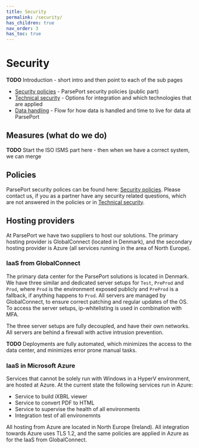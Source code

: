 ```yaml
---
title: Security
permalink: /security/
has_children: true
nav_order: 3
has_toc: true
---
```

# Security
**TODO** Introduction - short intro and then point to each of the sub pages

* [Security policies](securitypolicies.md) - ParsePort security policies (public part)
* [Technical security](technicalsecurity.md) - Options for integration and which technologies that are applied
* [Data handling](datahandling.md) - Flow for how data is handled and time to live for data at ParsePort

## Measures (what do we do)
**TODO** Start the ISO ISMS part here - then when we have a correct system, we can merge

## Policies
ParsePort security polices can be found here: [Security policies](securitypolicies.md). Please contact us, if you as a partner have any security related questions, which are not answered in the policies or in [Technical security](technicalsecurity.md).

## Hosting providers
At ParsePort we have two suppliers to host our solutions. The primary hosting provider is GlobalConnect (located in Denmark), and the secondary hosting provider is Azure (all services running in the area of North Europe).

### IaaS from GlobalConnect
The primary data center for the ParsePort solutions is located in Denmark. We have three similar and dedicated server setups for `Test`, `PreProd` and `Prod`, where `Prod` is the environment exposed publicly and `PreProd` is a fallback, if anything happens to `Prod`. All servers are managed by GlobalConnect, to ensure correct patching and regular updates of the OS. To access the server setups, ip-whitelisting is used in combination with MFA.

The three server setups are fully decoupled, and have their own networks. All servers are behind a firewall with active intrusion prevention.

**TODO** Deployments are fully automated, which minimizes the access to the data center, and minimizes error prone manual tasks.

### IaaS in Microsoft Azure
Services that cannot be solely run with Windows in a HyperV environment, are hosted at Azure. At the current state the following services run in Azure:
* Service to build iXBRL viewer
* Service to convert PDF to HTML
* Service to supervise the health of all environments
* Integration test of all environemnts

All hosting from Azure are located in North Europe (Ireland). All integration towards Azure uses TLS 1.2, and the same policies are applied in Azure as for the IaaS from GlobalConnect.

